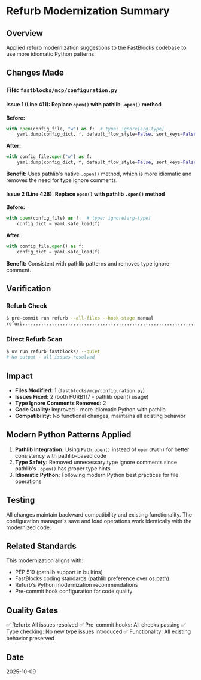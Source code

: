# Refurb Modernization Summary

## Overview

Applied refurb modernization suggestions to the FastBlocks codebase to use more idiomatic Python patterns.

## Changes Made

### File: `fastblocks/mcp/configuration.py`

#### Issue 1 (Line 411): Replace `open()` with pathlib `.open()` method

**Before:**

```python
with open(config_file, "w") as f:  # type: ignore[arg-type]
    yaml.dump(config_dict, f, default_flow_style=False, sort_keys=False)
```

**After:**

```python
with config_file.open("w") as f:
    yaml.dump(config_dict, f, default_flow_style=False, sort_keys=False)
```

**Benefit:** Uses pathlib's native `.open()` method, which is more idiomatic and removes the need for type ignore comments.

#### Issue 2 (Line 428): Replace `open()` with pathlib `.open()` method

**Before:**

```python
with open(config_file) as f:  # type: ignore[arg-type]
    config_dict = yaml.safe_load(f)
```

**After:**

```python
with config_file.open() as f:
    config_dict = yaml.safe_load(f)
```

**Benefit:** Consistent with pathlib patterns and removes type ignore comment.

## Verification

### Refurb Check

```bash
$ pre-commit run refurb --all-files --hook-stage manual
refurb...................................................................Passed
```

### Direct Refurb Scan

```bash
$ uv run refurb fastblocks/ --quiet
# No output - all issues resolved
```

## Impact

- **Files Modified:** 1 (`fastblocks/mcp/configuration.py`)
- **Issues Fixed:** 2 (both FURB117 - pathlib open() usage)
- **Type Ignore Comments Removed:** 2
- **Code Quality:** Improved - more idiomatic Python with pathlib
- **Compatibility:** No functional changes, maintains all existing behavior

## Modern Python Patterns Applied

1. **Pathlib Integration:** Using `Path.open()` instead of `open(Path)` for better consistency with pathlib-based code
1. **Type Safety:** Removed unnecessary type ignore comments since pathlib's `.open()` has proper type hints
1. **Idiomatic Python:** Following modern Python best practices for file operations

## Testing

All changes maintain backward compatibility and existing functionality. The configuration manager's save and load operations work identically with the modernized code.

## Related Standards

This modernization aligns with:

- PEP 519 (pathlib support in builtins)
- FastBlocks coding standards (pathlib preference over os.path)
- Refurb's Python modernization recommendations
- Pre-commit hook configuration for code quality

## Quality Gates

✅ Refurb: All issues resolved
✅ Pre-commit hooks: All checks passing
✅ Type checking: No new type issues introduced
✅ Functionality: All existing behavior preserved

## Date

2025-10-09
